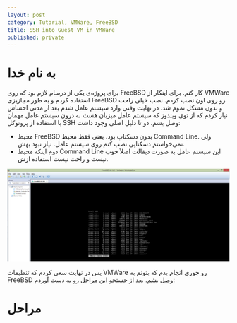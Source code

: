 ```yaml
---
layout: post
category: Tutorial, VMWare, FreeBSD
title: SSH into Guest VM in VMWare
published: private
---
```

به نام خدا
===========

برای پروژه‌ی یکی از درسام لازم بود که روی FreeBSD کار کنم. برای اینکار از VMWare استفاده کردم و به طور مجازیزی FreeBSD رو روی اون نصب کردم. نصب خیلی راحت و بدون مشکل تموم شد. در نهایت وقتی وارد سیستم عامل شدم بعد از مدتی احساس نیاز کردم که از توی ویندوز که سیستم عامل میزبان هست به درون سیستم عامل مهمان با استفاده از پروتوکل SSH وصل بشم.
دو تا دلیل اصلی وجود داشت:

* محیط FreeBSD بدون دسکتاپ بود، یعنی فقط محیط Command Line. ولی نمی‌خواستم دسکتاپی نصب کنم روی سیستم عامل. نیاز نبود بهش.
* دوم اینکه محیط Command Line این سیستم عامل به صورت دیفالت اصلاً خوب نیست و راحت نیست استفاده ازش.

![FreeBSD](/stylesheets/images/freebsd-vmware.png)

پس در نهایت سعی کردم که تنظیمات VMWare رو جوری انجام بدم که بتونم به FreeBSD وصل بشم. بعد از جستجو این مراحل رو به دست آوردم:

مراحل
======
